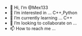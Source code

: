- 👋 Hi, I’m @Mex133
- 👀 I’m interested in ... C++,Python
- 🌱 I’m currently learning ... C++
- 💞️ I’m looking to collaborate on ...
- 📫 How to reach me ...

<!---
Mex133/Mex133 is a ✨ special ✨ repository because its `README.md` (this file) appears on your GitHub profile.
You can click the Preview link to take a look at your changes.
--->
